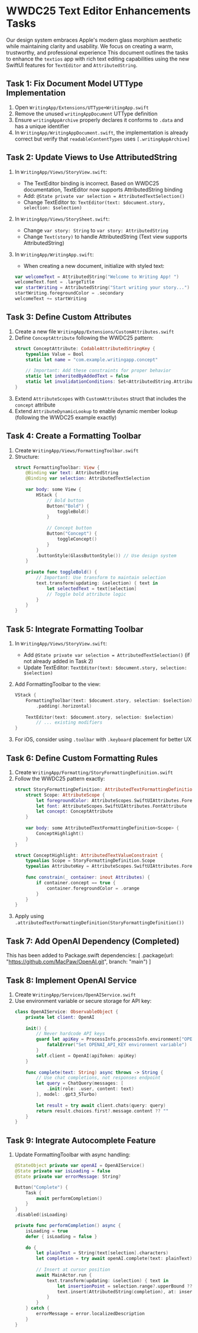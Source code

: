 # WWDC25 Text Editor Enhancements Tasks
Our design system embraces Apple's modern glass morphism aesthetic while maintaining clarity and usability. We focus on creating a warm, trustworthy, and professional experience 
This document outlines the tasks to enhance the `textios` app with rich text editing capabilities using the new SwiftUI features for `TextEditor` and `AttributedString`.

## Task 1: Fix Document Model UTType Implementation

1. Open `WritingApp/Extensions/UTType+WritingApp.swift`
2. Remove the unused `writingAppDocument` UTType definition
3. Ensure `writingAppArchive` properly declares it conforms to `.data` and has a unique identifier
4. In `WritingApp/WritingAppDocument.swift`, the implementation is already correct but verify that `readableContentTypes` uses `[.writingAppArchive]`

## Task 2: Update Views to Use AttributedString

1. In `WritingApp/Views/StoryView.swift`:
   - The TextEditor binding is incorrect. Based on WWDC25 documentation, TextEditor now supports AttributedString binding
   - Add: `@State private var selection = AttributedTextSelection()`
   - Change TextEditor to: `TextEditor(text: $document.story, selection: $selection)`

2. In `WritingApp/Views/StorySheet.swift`:
   - Change `var story: String` to `var story: AttributedString`
   - Change `Text(story)` to handle AttributedString (Text view supports AttributedString)

3. In `WritingApp/WritingApp.swift`:
   - When creating a new document, initialize with styled text:
   ```swift
   var welcomeText = AttributedString("Welcome to Writing App! ")
   welcomeText.font = .largeTitle
   var startWriting = AttributedString("Start writing your story...")
   startWriting.foregroundColor = .secondary
   welcomeText += startWriting
   ```

## Task 3: Define Custom Attributes

1. Create a new file `WritingApp/Extensions/CustomAttributes.swift`
2. Define `ConceptAttribute` following the WWDC25 pattern:
   ```swift
   struct ConceptAttribute: CodableAttributedStringKey {
       typealias Value = Bool
       static let name = "com.example.writingapp.concept"
       
       // Important: Add these constraints for proper behavior
       static let inheritedByAddedText = false
       static let invalidationConditions: Set<AttributedString.AttributeInvalidationCondition>? = [.textChanged]
   }
   ```
3. Extend `AttributeScopes` with `CustomAttributes` struct that includes the `concept` attribute
4. Extend `AttributeDynamicLookup` to enable dynamic member lookup (following the WWDC25 example exactly)

## Task 4: Create a Formatting Toolbar

1. Create `WritingApp/Views/FormattingToolbar.swift`
2. Structure:
   ```swift
   struct FormattingToolbar: View {
       @Binding var text: AttributedString
       @Binding var selection: AttributedTextSelection
       
       var body: some View {
           HStack {
               // Bold button
               Button("Bold") {
                   toggleBold()
               }
               
               // Concept button  
               Button("Concept") {
                   toggleConcept()
               }
           }
           .buttonStyle(GlassButtonStyle()) // Use design system
       }
       
       private func toggleBold() {
           // Important: Use transform to maintain selection
           text.transform(updating: &selection) { text in
               let selectedText = text[selection]
               // Toggle bold attribute logic
           }
       }
   }
   ```

## Task 5: Integrate Formatting Toolbar

1. In `WritingApp/Views/StoryView.swift`:
   - Add `@State private var selection = AttributedTextSelection()` (if not already added in Task 2)
   - Update TextEditor: `TextEditor(text: $document.story, selection: $selection)`
   
2. Add FormattingToolbar to the view:
   ```swift
   VStack {
       FormattingToolbar(text: $document.story, selection: $selection)
           .padding(.horizontal)
       
       TextEditor(text: $document.story, selection: $selection)
           // ... existing modifiers
   }
   ```
   
3. For iOS, consider using `.toolbar` with `.keyboard` placement for better UX

## Task 6: Define Custom Formatting Rules

1. Create `WritingApp/Formatting/StoryFormattingDefinition.swift`
2. Follow the WWDC25 pattern exactly:
   ```swift
   struct StoryFormattingDefinition: AttributedTextFormattingDefinition {
       struct Scope: AttributeScope {
           let foregroundColor: AttributeScopes.SwiftUIAttributes.ForegroundColorAttribute
           let font: AttributeScopes.SwiftUIAttributes.FontAttribute
           let concept: ConceptAttribute
       }
       
       var body: some AttributedTextFormattingDefinition<Scope> {
           ConceptHighlight()
       }
   }
   
   struct ConceptHighlight: AttributedTextValueConstraint {
       typealias Scope = StoryFormattingDefinition.Scope
       typealias AttributeKey = AttributeScopes.SwiftUIAttributes.ForegroundColorAttribute
       
       func constrain(_ container: inout Attributes) {
           if container.concept == true {
               container.foregroundColor = .orange
           }
       }
   }
   ```
3. Apply using `.attributedTextFormattingDefinition(StoryFormattingDefinition())`

## Task 7: Add OpenAI Dependency (Completed)
This has been added to Package.swift
dependencies: [
    .package(url: "https://github.com/MacPaw/OpenAI.git", branch: "main")
]

## Task 8: Implement OpenAI Service

1. Create `WritingApp/Services/OpenAIService.swift`
2. Use environment variable or secure storage for API key:
   ```swift
   class OpenAIService: ObservableObject {
       private let client: OpenAI
       
       init() {
           // Never hardcode API keys
           guard let apiKey = ProcessInfo.processInfo.environment["OPENAI_API_KEY"] else {
               fatalError("Set OPENAI_API_KEY environment variable")
           }
           self.client = OpenAI(apiToken: apiKey)
       }
       
       func complete(text: String) async throws -> String {
           // Use chat completions, not responses endpoint
           let query = ChatQuery(messages: [
               .init(role: .user, content: text)
           ], model: .gpt3_5Turbo)
           
           let result = try await client.chats(query: query)
           return result.choices.first?.message.content ?? ""
       }
   }
   ```

## Task 9: Integrate Autocomplete Feature

1. Update FormattingToolbar with async handling:
   ```swift
   @StateObject private var openAI = OpenAIService()
   @State private var isLoading = false
   @State private var errorMessage: String?
   
   Button("Complete") {
       Task {
           await performCompletion()
       }
   }
   .disabled(isLoading)
   
   private func performCompletion() async {
       isLoading = true
       defer { isLoading = false }
       
       do {
           let plainText = String(text[selection].characters)
           let completion = try await openAI.complete(text: plainText)
           
           // Insert at cursor position
           await MainActor.run {
               text.transform(updating: &selection) { text in
                   let insertionPoint = selection.range?.upperBound ?? text.endIndex
                   text.insert(AttributedString(completion), at: insertionPoint)
               }
           }
       } catch {
           errorMessage = error.localizedDescription
       }
   }
   ``` 